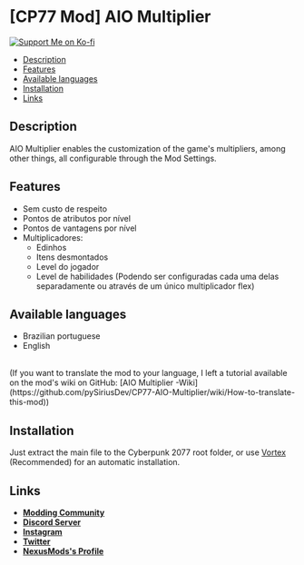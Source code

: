 # [CP77 Mod] AIO Multiplier
[![Support Me on Ko-fi](https://i.imgur.com/7Cm07AZ.png)](https://ko-fi.com/siriusbeck)
<br>
* [Description](https://github.com/pySiriusDev/CP77-AIO-Multiplier#description)
* [Features](https://github.com/pySiriusDev/CP77-AIO-Multiplier#features)
* [Available languages](https://github.com/pySiriusDev/CP77-AIO-Multiplier#available-languages)
* [Installation](https://github.com/pySiriusDev/CP77-AIO-Multiplier#installation)
* [Links](https://github.com/pySiriusDev/CP77-AIO-Multiplier#links)

## Description
AIO Multiplier enables the customization of the game's multipliers, among other things, all configurable through the Mod Settings.

## Features
* Sem custo de respeito
* Pontos de atributos por nível
* Pontos de vantagens por nível
* Multiplicadores:
  * Edinhos
  * Itens desmontados
  * Level do jogador
  * Level de habilidades (Podendo ser configuradas cada uma delas separadamente ou através de um único multiplicador flex)

## Available languages
* Brazilian portuguese
* English
<br>
(If you want to translate the mod to your language, I left a tutorial available on the mod's wiki on GitHub: [AIO Multiplier -Wiki](https://github.com/pySiriusDev/CP77-AIO-Multiplier/wiki/How-to-translate-this-mod))

## Installation
Just extract the main file to the Cyberpunk 2077 root folder, or use [Vortex](https://www.nexusmods.com/site/mods/1?tab=files) (Recommended) for an automatic installation.

## Links
* **[Modding Community](https://discord.gg/2YaYhgqHva)**
* **[Discord Server](https://discord.gg/pVKQ7vzmKE)**
* **[Instagram](https://instagram.com)**
* **[Twitter](https://twitter.com/_katiorro)**
* **[NexusMods's Profile](https://www.nexusmods.com/users/73453593)**
